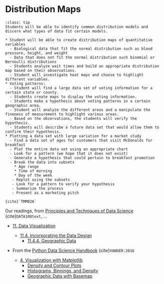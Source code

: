 # Distribution Maps

```{admonition} Learning Outcome
:class: tip
Students will be able to identify common distribution models and discern what types of data fit certain models.
```

```{admonition} Sample Tasks
* Student will be able to create distribution maps of quantitative variables
  - Biological data that fit the normal distribution such as blood pressure, height, and weight
  - Data that does not fit the normal distribution such binomial or Bernoulli distributions
  - Students analyze wait times and build an appropriate distribution map based on their observations.
  - Student will investigate heat maps and choose to highlight different variables.
* Voting patterns:
  - Student will find a large data set of voting information for a certain state or county.
  - Students create maps to display the voting information.
  - Students make a hypothesis about voting patterns in a certain geographic area.
  - Student will analyze the different areas and a manipulate the fineness of measurement to highlight various areas.
  - Based on the observations, the students will verify the hypothesis.
  - Students will describe a future data set that would allow them to confirm their hypothesis.
* Plotting a data set with large variation for a market study
  - Find a data set of ages for customers that visit McDonalds for breakfast
  - Plot the entire data set using an appropriate chart
  - Look for a pattern (we hope that it does not exist)
  - Generate a hypothesis that could pertain to breakfast promotion
  - Break the data into subsets
	* Age range
	* Time of morning
	* Day of the week
   - Replot using the subsets
   - Look for a pattern to verify your hypothesis
   - Summarize the process
   - Present as a marketing pitch

{cite}`TMM026`
```
Our readings, from [Principles and Techniques of Data Science](http://www.textbook.ds100.org/) {cite}`DATA100text`, ...
* [11. Data Visualization](http://www.textbook.ds100.org/ch/11/viz_intro.html)
  * [11.4. Incorporating the Data Design](http://www.textbook.ds100.org/ch/11/viz_data_design.html)
    * [11.4.4. Geographic Data](http://www.textbook.ds100.org/ch/11/viz_data_design.html#geographic-data)
	
* From the [Python Data Science Handbook](https://jakevdp.github.io/PythonDataScienceHandbook/) {cite}`VANDER:2016`
  * [4. Visualization with Matplotlib](https://jakevdp.github.io/PythonDataScienceHandbook/04.00-introduction-to-matplotlib.html)
    * [Density and Contour Plots](https://jakevdp.github.io/PythonDataScienceHandbook/04.04-density-and-contour-plots.html)
    * [Histograms, Binnings, and Density](https://jakevdp.github.io/PythonDataScienceHandbook/04.05-histograms-and-binnings.html)
    * [Geographic Data with Basemap](https://jakevdp.github.io/PythonDataScienceHandbook/04.13-geographic-data-with-basemap.html)

	
